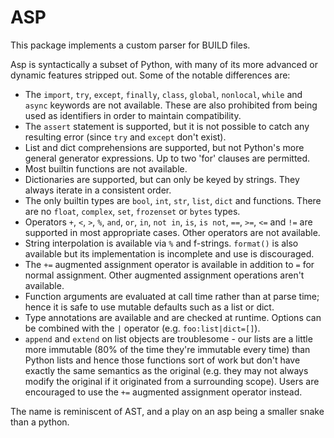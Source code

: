 ASP
===

This package implements a custom parser for BUILD files.

Asp is syntactically a subset of Python, with many of its more advanced or dynamic
features stripped out. Some of the notable differences are:
 * The `import`, `try`, `except`, `finally`, `class`, `global`, `nonlocal`,
   `while` and `async` keywords are not available. These are also prohibited from
   being used as identifiers in order to maintain compatibility.
 * The `assert` statement is supported, but it is not possible to catch any
   resulting error (since `try` and `except` don't exist).
 * List and dict comprehensions are supported, but not Python's more general
   generator expressions. Up to two 'for' clauses are permitted.
 * Most builtin functions are not available.
 * Dictionaries are supported, but can only be keyed by strings. They always
   iterate in a consistent order.
 * The only builtin types are `bool`, `int`, `str`, `list`, `dict` and functions.
   There are no `float`, `complex`, `set`, `frozenset` or `bytes` types.
 * Operators `+`, `<`, `>`, `%`, `and`, `or`, `in`, `not in`, `is`, `is not`,
   `==`, `>=`, `<=` and `!=` are supported in most appropriate cases. Other operators
   are not available.
 * String interpolation is available via `%` and f-strings. `format()` is also available
   but its implementation is incomplete and use is discouraged.
 * The `+=` augmented assignment operator is available in addition to `=` for
   normal assignment. Other augmented assignment operations aren't available.
 * Function arguments are evaluated at call time rather than at parse time; hence
   it is safe to use mutable defaults such as a list or dict.
 * Type annotations are available and are checked at runtime. Options can be combined
   with the `|` operator (e.g. `foo:list|dict=[]`).
 * `append` and `extend` on list objects are troublesome - our lists are a little
   more immutable (80% of the time they're immutable every time) than Python lists
   and hence those functions sort of work but don't have exactly the same semantics
   as the original (e.g. they may not always modify the original if it originated
   from a surrounding scope).
   Users are encouraged to use the `+=` augmented assignment operator instead.

The name is reminiscent of AST, and a play on an asp being a smaller snake than a python.
